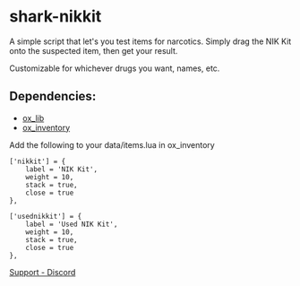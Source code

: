 # shark-nikkit
A simple script that let's you test items for narcotics. Simply drag the NIK Kit onto the suspected item, then get your result.

Customizable for whichever drugs you want, names, etc.

## Dependencies:
- [ox_lib](https://github.com/overextended/ox_lib)
- [ox_inventory](https://github.com/overextended/ox_inventory)

Add the following to your data/items.lua in ox_inventory

	['nikkit'] = {
		label = 'NIK Kit',
		weight = 10,
		stack = true,
		close = true
	},

	['usednikkit'] = {
		label = 'Used NIK Kit',
		weight = 10,
		stack = true,
		close = true
	},
	
[Support - Discord](https://discord.gg/mFnNTV2Zce)

